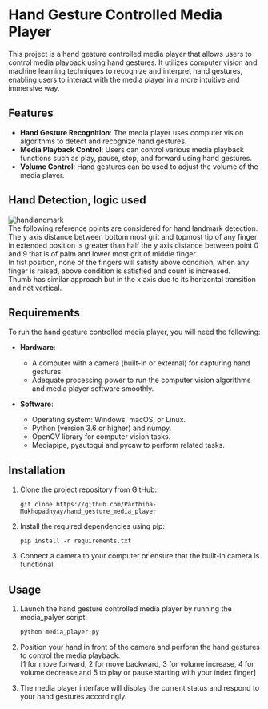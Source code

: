 
# Hand Gesture Controlled Media Player

This project is a hand gesture controlled media player that allows users to control media playback using hand gestures. It utilizes computer vision and machine learning techniques to recognize and interpret hand gestures, enabling users to interact with the media player in a more intuitive and immersive way.

## Features

- **Hand Gesture Recognition**: The media player uses computer vision algorithms to detect and recognize hand gestures.
- **Media Playback Control**: Users can control various media playback functions such as play, pause, stop, and forward using hand gestures.
- **Volume Control**: Hand gestures can be used to adjust the volume of the media player.

## Hand Detection, logic used
![handlandmark](https://github.com/Parthiba-Mukhopadhyay/hand_gesture_media_player/assets/89331202/80c7e10e-48ac-44c5-90ea-be40643f6cab)
<br>
The following reference points are considered for hand landmark detection.
<br>
The y axis distance between bottom most grit and topmost tip of any finger in extended position is greater than half the y axis distance between point 0 and 9 that is of palm and lower most grit of middle finger.
<br>
In fist position, none of the fingers will satisfy above condition, when any finger is raised, above condition is satisfied and count is increased.
<br>
Thumb has similar approach but in the x axis due to its horizontal transition and not vertical.


## Requirements

To run the hand gesture controlled media player, you will need the following:

- **Hardware**:
  - A computer with a camera (built-in or external) for capturing hand gestures.
  - Adequate processing power to run the computer vision algorithms and media player software smoothly.

- **Software**:
  - Operating system: Windows, macOS, or Linux.
  - Python (version 3.6 or higher) and numpy.
  - OpenCV library for computer vision tasks.
  - Mediapipe, pyautogui and pycaw to perform related tasks.

## Installation

1. Clone the project repository from GitHub:

   ```shell
   git clone https://github.com/Parthiba-Mukhopadhyay/hand_gesture_media_player
   ```

2. Install the required dependencies using pip:

   ```shell
   pip install -r requirements.txt
   ```

3. Connect a camera to your computer or ensure that the built-in camera is functional.

## Usage

1. Launch the hand gesture controlled media player by running the media_palyer script:

   ```shell
   python media_player.py
   ```

2. Position your hand in front of the camera and perform the hand gestures to control the media playback.
   <br>[1 for move forward, 2 for move backward, 3 for volume increase, 4 for volume decrease and 5 to play or pause starting with your index finger]

3. The media player interface will display the current status and respond to your hand gestures accordingly.

